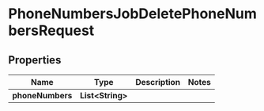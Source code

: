

# PhoneNumbersJobDeletePhoneNumbersRequest


## Properties

| Name | Type | Description | Notes |
|------------ | ------------- | ------------- | -------------|
|**phoneNumbers** | **List&lt;String&gt;** |  |  |



